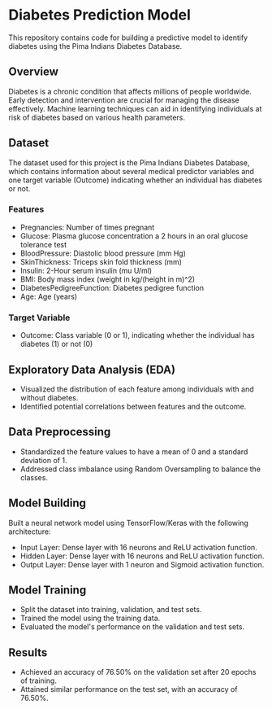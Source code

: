 # Diabetes Prediction Model

This repository contains code for building a predictive model to identify diabetes using the Pima Indians Diabetes Database.

## Overview

Diabetes is a chronic condition that affects millions of people worldwide. Early detection and intervention are crucial for managing the disease effectively. Machine learning techniques can aid in identifying individuals at risk of diabetes based on various health parameters.

## Dataset

The dataset used for this project is the Pima Indians Diabetes Database, which contains information about several medical predictor variables and one target variable (Outcome) indicating whether an individual has diabetes or not.

### Features
- Pregnancies: Number of times pregnant
- Glucose: Plasma glucose concentration a 2 hours in an oral glucose tolerance test
- BloodPressure: Diastolic blood pressure (mm Hg)
- SkinThickness: Triceps skin fold thickness (mm)
- Insulin: 2-Hour serum insulin (mu U/ml)
- BMI: Body mass index (weight in kg/(height in m)^2)
- DiabetesPedigreeFunction: Diabetes pedigree function
- Age: Age (years)

### Target Variable
- Outcome: Class variable (0 or 1), indicating whether the individual has diabetes (1) or not (0)

## Exploratory Data Analysis (EDA)

- Visualized the distribution of each feature among individuals with and without diabetes.
- Identified potential correlations between features and the outcome.

## Data Preprocessing

- Standardized the feature values to have a mean of 0 and a standard deviation of 1.
- Addressed class imbalance using Random Oversampling to balance the classes.

## Model Building

Built a neural network model using TensorFlow/Keras with the following architecture:
- Input Layer: Dense layer with 16 neurons and ReLU activation function.
- Hidden Layer: Dense layer with 16 neurons and ReLU activation function.
- Output Layer: Dense layer with 1 neuron and Sigmoid activation function.

## Model Training

- Split the dataset into training, validation, and test sets.
- Trained the model using the training data.
- Evaluated the model's performance on the validation and test sets.

## Results

- Achieved an accuracy of 76.50% on the validation set after 20 epochs of training.
- Attained similar performance on the test set, with an accuracy of 76.50%.
